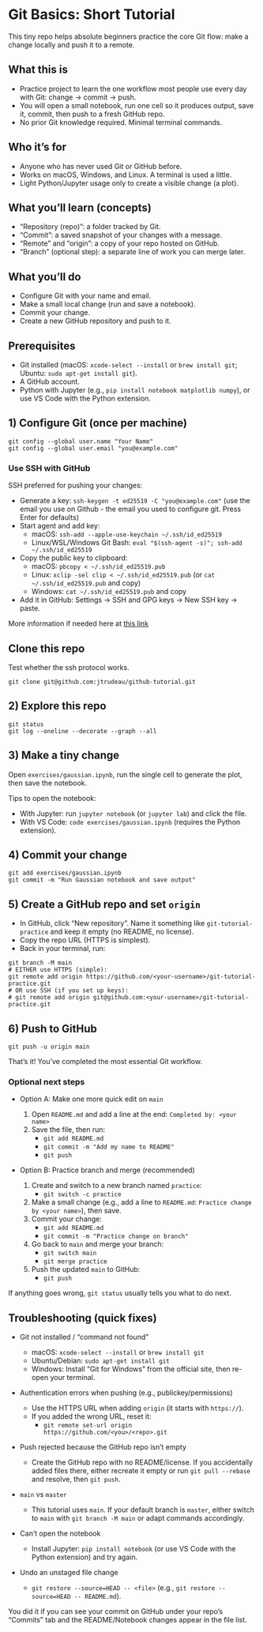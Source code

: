 # Git Basics: Short Tutorial

This tiny repo helps absolute beginners practice the core Git flow: make a change locally and push it to a remote.

## What this is
- Practice project to learn the one workflow most people use every day with Git: change → commit → push.
- You will open a small notebook, run one cell so it produces output, save it, commit, then push to a fresh GitHub repo.
- No prior Git knowledge required. Minimal terminal commands. 

## Who it’s for
- Anyone who has never used Git or GitHub before.
- Works on macOS, Windows, and Linux. A terminal is used a little.
- Light Python/Jupyter usage only to create a visible change (a plot).

## What you’ll learn (concepts)
- “Repository (repo)”: a folder tracked by Git.
- “Commit”: a saved snapshot of your changes with a message.
- “Remote” and “origin”: a copy of your repo hosted on GitHub.
- “Branch” (optional step): a separate line of work you can merge later.

## What you’ll do
- Configure Git with your name and email.
- Make a small local change (run and save a notebook).
- Commit your change.
- Create a new GitHub repository and push to it.

## Prerequisites
- Git installed (macOS: `xcode-select --install` or `brew install git`; Ubuntu: `sudo apt-get install git`).
- A GitHub account.
- Python with Jupyter (e.g., `pip install notebook matplotlib numpy`), or use VS Code with the Python extension.

## 1) Configure Git (once per machine)
```
git config --global user.name "Your Name"
git config --global user.email "you@example.com"
```

### Use SSH with GitHub
SSH preferred for pushing your changes:
- Generate a key: `ssh-keygen -t ed25519 -C "you@example.com"` (use the email you use on Github - the email you used to configure git. Press Enter for defaults)
- Start agent and add key:
  - macOS: `ssh-add --apple-use-keychain ~/.ssh/id_ed25519`
  - Linux/WSL/Windows Git Bash: `eval "$(ssh-agent -s)"; ssh-add ~/.ssh/id_ed25519`
- Copy the public key to clipboard:
  - macOS: `pbcopy < ~/.ssh/id_ed25519.pub`
  - Linux: `xclip -sel clip < ~/.ssh/id_ed25519.pub` (or `cat ~/.ssh/id_ed25519.pub` and copy)
  - Windows: `cat ~/.ssh/id_ed25519.pub` and copy
- Add it in GitHub: Settings → SSH and GPG keys → New SSH key → paste.

More information if needed here at [this link](https://docs.github.com/en/authentication/connecting-to-github-with-ssh/generating-a-new-ssh-key-and-adding-it-to-the-ssh-agent)

## Clone this repo 

Test whether the ssh protocol works.

`git clone git@github.com:jtrudeau/github-tutorial.git `



## 2) Explore this repo
```
git status
git log --oneline --decorate --graph --all
```

## 3) Make a tiny change
Open `exercises/gaussian.ipynb`, run the single cell to generate the plot, then save the notebook.

Tips to open the notebook:
- With Jupyter: run `jupyter notebook` (or `jupyter lab`) and click the file.
- With VS Code: `code exercises/gaussian.ipynb` (requires the Python extension).

## 4) Commit your change
```
git add exercises/gaussian.ipynb
git commit -m "Run Gaussian notebook and save output"
```

## 5) Create a GitHub repo and set `origin`
- In GitHub, click “New repository”. Name it something like `git-tutorial-practice` and keep it empty (no README, no license).
- Copy the repo URL (HTTPS is simplest).
- Back in your terminal, run:
```
git branch -M main
# EITHER use HTTPS (simple):
git remote add origin https://github.com/<your-username>/git-tutorial-practice.git
# OR use SSH (if you set up keys):
# git remote add origin git@github.com:<your-username>/git-tutorial-practice.git
```

## 6) Push to GitHub
```
git push -u origin main
```

That’s it! You’ve completed the most essential Git workflow.

### Optional next steps
- Option A: Make one more quick edit on `main`
  1) Open `README.md` and add a line at the end: `Completed by: <your name>`
  2) Save the file, then run:
     - `git add README.md`
     - `git commit -m "Add my name to README"`
     - `git push`

- Option B: Practice branch and merge (recommended)
  1) Create and switch to a new branch named `practice`:
     - `git switch -c practice`
  2) Make a small change (e.g., add a line to `README.md`: `Practice change by <your name>`), then save.
  3) Commit your change:
     - `git add README.md`
     - `git commit -m "Practice change on branch"`
  4) Go back to `main` and merge your branch:
     - `git switch main`
     - `git merge practice`
  5) Push the updated `main` to GitHub:
     - `git push`

If anything goes wrong, `git status` usually tells you what to do next.

## Troubleshooting (quick fixes)
- Git not installed / “command not found”
  - macOS: `xcode-select --install` or `brew install git`
  - Ubuntu/Debian: `sudo apt-get install git`
  - Windows: Install “Git for Windows” from the official site, then re-open your terminal.

- Authentication errors when pushing (e.g., publickey/permissions)
  - Use the HTTPS URL when adding `origin` (it starts with `https://`).
  - If you added the wrong URL, reset it:
    - `git remote set-url origin https://github.com/<you>/<repo>.git`

- Push rejected because the GitHub repo isn’t empty
  - Create the GitHub repo with no README/license. If you accidentally added files there, either recreate it empty or run `git pull --rebase` and resolve, then `git push`.

- `main` vs `master`
  - This tutorial uses `main`. If your default branch is `master`, either switch to `main` with `git branch -M main` or adapt commands accordingly.

- Can’t open the notebook
  - Install Jupyter: `pip install notebook` (or use VS Code with the Python extension) and try again.

- Undo an unstaged file change
  - `git restore --source=HEAD -- <file>` (e.g., `git restore --source=HEAD -- README.md`).

You did it if you can see your commit on GitHub under your repo’s “Commits” tab and the README/Notebook changes appear in the file list.
